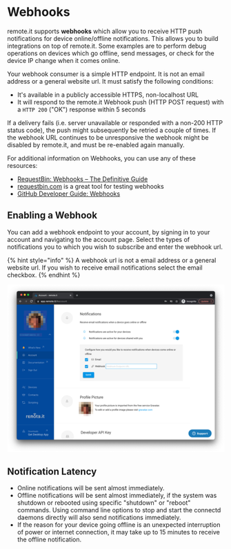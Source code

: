 # Webhooks

remote.it supports **webhooks** which allow you to receive HTTP push notifications for device online/offline notifications. This allows you to build integrations on top of remote.it. Some examples are to perform debug operations on devices which go offline, send messages, or check for the device IP change when it comes online.

Your webhook consumer is a simple HTTP endpoint. It is not an email address or a general website url. It must satisfy the following conditions:

* It's available in a publicly accessible HTTPS, non-localhost URL
* It will respond to the remote.it Webhook push \(HTTP POST request\) with a `HTTP 200` \("OK"\) response within 5 seconds

If a delivery fails \(i.e. server unavailable or responded with a non-200 HTTP status code\), the push might subsequently be retried a couple of times. If the webhook URL continues to be unresponsive the webhook might be disabled by remote.it, and must be re-enabled again manually.

For additional information on Webhooks, you can use any of these resources:

* [RequestBin: Webhooks – The Definitive Guide](https://requestbin.com/blog/working-with-webhooks/)
* [requestbin.com](https://requestbin.com/) is a great tool for testing webhooks
* [GitHub Developer Guide: Webhooks](https://developer.github.com/webhooks/)

## Enabling a Webhook

You can add a webhook endpoint to your account, by signing in to your account and navigating to the account page. Select the types of notifications you to which you wish to subscribe and enter the webhook url.

{% hint style="info" %}
A webhook url is not a email address or a general website url. If you wish to receive email notifications select the email checkbox.
{% endhint %}

![](../../.gitbook/assets/webhook-portal.png)

## Notification Latency

* Online notifications will be sent almost immediately.
* Offline notifications will be sent almost immediately, if the system was shutdown or rebooted using specific "shutdown" or "reboot" commands. Using command line options to stop and start the connectd daemons directly will also send notifications immediately.
* If the reason for your device going offline is an unexpected interruption of power or internet connection, it may take up to 15 minutes to receive the offline notification.

